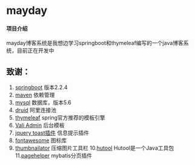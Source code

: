 # mayday

#### 项目介绍
mayday博客系统是我想边学习springboot和thymeleaf编写的一个java博客系统，目前正在开发中


## 致谢：
 1. [springboot](http://spring.io/projects/spring-boot) 版本2.2.4
 2. [maven](http://maven.apache.org/)  依赖管理
 3. [mysql](https://www.mysql.com/) 数据库，版本5.6
 4. [druid](https://github.com/alibaba/druid/) 阿里连接池
 5. [thymeleaf](https://www.thymeleaf.org/) spring官方推荐的模板引擎
 6. [Vali Admin](https://github.com/pratikborsadiya/vali-admin) 后台模板
 7. [jquery toast插件](http://www.jqueryfuns.com/resource/2412) 信息提示插件
 8. [fontawesome](http://www.fontawesome.com.cn/faicons/) 图标库
 9. [thumbnailator](https://github.com/coobird/thumbnailator) 压缩图片工具栏
 10.[hutool](http://hutool.mydoc.io/) Hutool是一个Java工具包
 11.[pagehelper](https://pagehelper.github.io/) mybatis分页插件